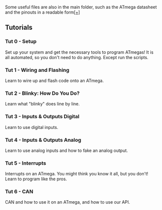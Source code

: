 Some useful files are also in the main folder, such as the ATmega datasheet and the pinouts in a readable form[[+]](NULL "The datasheet has a terrible format for the pinouts, and it is really hard to read. I painstakingly transcribed them into a text document.")

## Tutorials
### Tut 0 - Setup
Set up your system and get the necessary tools to program ATmegas! It is all automated, so you don't need to do anything. Except run the scripts.

### Tut 1 - Wiring and Flashing
Learn to wire up and flash code onto an ATmega.

### Tut 2 - Blinky: How Do You Do?
Learn what "blinky" does line by line.

### Tut 3 - Inputs & Outputs Digital
Learn to use digital inputs.

### Tut 4 - Inputs & Outputs Analog
Learn to use analog inputs and how to fake an analog output.

### Tut 5 - Interrupts
Interrupts on an ATmega. You might think you know it all, but you don't! Learn to program like the pros. 

### Tut 6 - CAN
CAN and how to use it on an ATmega, and how to use our API. 

